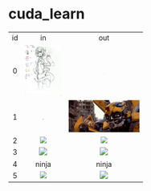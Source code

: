 # cuda_learn
<table style="width:100%">
  <tr>
    <td style="text-align:center; vertical-align:middle;">id</td>
    <td style="text-align:center; vertical-align:middle;">in</td>
    <td style="text-align:center; vertical-align:middle;">out</td>
  </tr>
  <tr>
    <td style="text-align:center; vertical-align:middle;">0</td>
    <td style="text-align:center; vertical-align:middle;"><img src="https://github.com/YQX113/cuda_learn/blob/main/00/in_00.jpg" style="zoom:10%;" /><img src="https://github.com/YQX113/cuda_learn/blob/main/00/in_01.jpg" style="zoom:5%;" /></td>
    <td style="text-align:center; vertical-align:middle;"><img src="https://github.com/YQX113/cuda_learn/blob/main/00/out.png" style="zoom:9%;" /></td>
  </tr>
  <tr>
    <td style="text-align:center; vertical-align:middle;">1</td>
    <td style="text-align:center; vertical-align:middle;"><img src="https://github.com/YQX113/cuda_learn/blob/main/01/in.jpg" style="zoom:12%;" /></td>
    <td style="text-align:center; vertical-align:middle;"><img src="https://github.com/YQX113/cuda_learn/blob/main/01/out.jpg" style="zoom:13.8%;" /></td>
  </tr>
  <tr>
    <td style="text-align:center; vertical-align:middle;">2</td>
    <td style="text-align:center; vertical-align:middle;"><img src="C:\Users\Qianxu\Desktop\memorial_large.jpg" style="zoom: 80%;" /></td>
    <td style="text-align:center; vertical-align:middle;"><img src="D:\cuda\cuda_learn\Problem Set 3\Problem Set 3\HW3_output.png" style="zoom:80%;" /></td>
  </tr>
  <tr>
    <td style="text-align:center; vertical-align:middle;">3</td>
    <td style="text-align:center; vertical-align:middle;"><img src="red_eye_effect_5.jpg" style="zoom:98.5%;" /></td>
    <td style="text-align:center; vertical-align:middle;"><img src="HW4_output.png" /></td>
  </tr>
  <tr>
    <td style="text-align:center; vertical-align:middle;">4</td>
    <td style="text-align:center; vertical-align:middle;">ninja</td>
    <td style="text-align:center; vertical-align:middle;">ninja</td>
  </tr>
  <tr>
    <td style="text-align:center; vertical-align:middle;">5</td>
    <td style="text-align:center; vertical-align:middle;"><img src="in.jpg" style="zoom:83.9%;" /></td>
    <td style="text-align:center; vertical-align:middle;"><img src="HW6_output.png" /></td>
  </tr>
</table>

